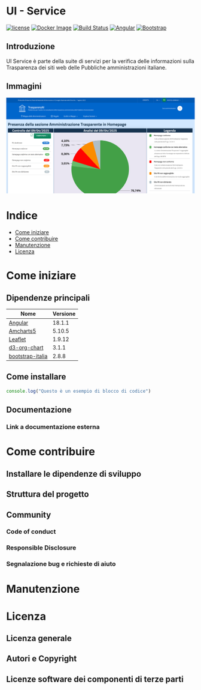 # UI - Service

[![license](https://img.shields.io/badge/License-AGPL%20v3-blue.svg?logo=gnu&style=for-the-badge)](../main/LICENSE)
[![Docker Image](https://img.shields.io/badge/Docker-2CA5E0?style=for-the-badge&logo=docker&logoColor=white)](../../pkgs/container/ui-service)
[![Build Status](https://github.com/cnr-anac/ui-service/actions/workflows/build.yml/badge.svg)](https://github.com/cnr-anac/ui-service/actions/workflows/build.yml)
[![Angular](https://img.shields.io/badge/angular-%23DD0031.svg?style=for-the-badge&logo=angular&logoColor=white)](https://angular.dev/)
[![Bootstrap](https://img.shields.io/badge/bootstrap-%238511FA.svg?style=for-the-badge&logo=bootstrap&logoColor=white)](https://getbootstrap.com/)

## Introduzione
UI Service è parte della suite di servizi per la verifica delle informazioni sulla Trasparenza dei siti web delle Pubbliche amministrazioni italiane.

## Immagini

![Recordit GIF](home.png)

# Indice

- [Come iniziare](#come-iniziare)
- [Come contribuire](#come-contribuire)
- [Manutenzione](#manutenzione)
- [Licenza](#licenza)

# Come iniziare

## Dipendenze principali
| Nome                                                           | Versione |
|----------------------------------------------------------------|----------|
| [Angular](https://angular.dev/)                                | 18.1.1   |
| [Amcharts5](https://www.amcharts.com/)                         | 5.10.5   |
| [Leaflet](https://leafletjs.com/)                              | 1.9.12   |
| [d3-org-chart](https://github.com/bumbeishvili/org-chart)      | 3.1.1    |
| [bootstrap-italia](https://italia.github.io/bootstrap-italia/) | 2.8.8    |

## Come installare

```js
console.log("Questo è un esempio di blocco di codice")
```

## Documentazione
### Link a documentazione esterna 

# Come contribuire

## Installare le dipendenze di sviluppo

## Struttura del progetto

## Community

### Code of conduct

### Responsible Disclosure

### Segnalazione bug e richieste di aiuto

# Manutenzione 

# Licenza 

## Licenza generale 

## Autori e Copyright

## Licenze software dei componenti di terze parti